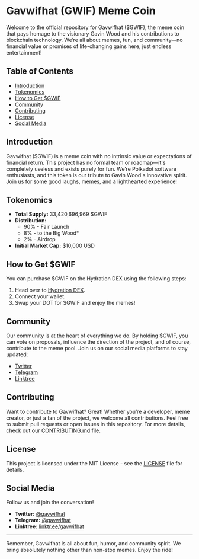 # Gavwifhat (GWIF) Meme Coin

Welcome to the official repository for Gavwifhat ($GWIF), the meme coin that pays homage to the visionary Gavin Wood and his contributions to blockchain technology. We’re all about memes, fun, and community—no financial value or promises of life-changing gains here, just endless entertainment!

## Table of Contents
- [Introduction](#introduction)
- [Tokenomics](#tokenomics)
- [How to Get $GWIF](#how-to-get-gwif)
- [Community](#community)
- [Contributing](#contributing)
- [License](#license)
- [Social Media](#social-media)

## Introduction
Gavwifhat ($GWIF) is a meme coin with no intrinsic value or expectations of financial return. This project has no formal team or roadmap—it's completely useless and exists purely for fun. We’re Polkadot software enthusiasts, and this token is our tribute to Gavin Wood's innovative spirit. Join us for some good laughs, memes, and a lighthearted experience!

## Tokenomics
- **Total Supply:** 33,420,696,969 $GWIF
- **Distribution:**
  - 90% - Fair Launch
  - 8% - to the Big Wood*
  - 2% - Airdrop
- **Initial Market Cap:** $10,000 USD

## How to Get $GWIF
You can purchase $GWIF on the Hydration DEX using the following steps:
1. Head over to [Hydration DEX](https://app.hydration.net/trade/swap?assetIn=5&assetOut=1000361).
2. Connect your wallet.
3. Swap your DOT for $GWIF and enjoy the memes!

## Community
Our community is at the heart of everything we do. By holding $GWIF, you can vote on proposals, influence the direction of the project, and of course, contribute to the meme pool. Join us on our social media platforms to stay updated:

- [Twitter](https://twitter.com/gavwifhat)
- [Telegram](https://t.me/gavwifhat)
- [Linktree](https://linktr.ee/gavwifhat)

## Contributing
Want to contribute to Gavwifhat? Great! Whether you’re a developer, meme creator, or just a fan of the project, we welcome all contributions. Feel free to submit pull requests or open issues in this repository. For more details, check out our [CONTRIBUTING.md](CONTRIBUTING.md) file.

## License
This project is licensed under the MIT License - see the [LICENSE](LICENSE) file for details.

## Social Media
Follow us and join the conversation!

- **Twitter:** [@gavwifhat](https://twitter.com/gavwifhat)
- **Telegram:** [@gavwifhat](https://t.me/gavwifhat)
- **Linktree:** [linktr.ee/gavwifhat](https://linktr.ee/gavwifhat)

---

Remember, Gavwifhat is all about fun, humor, and community spirit. We bring absolutely nothing other than non-stop memes. Enjoy the ride!
